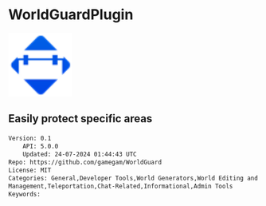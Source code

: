 # WorldGuardPlugin
<img src="https://raw.githubusercontent.com/gamegam/WorldGuard/2ddf83d9f049b6d28a24fbedc6ee9644a270fb8a/icon.png" width="128" height="128" />

## Easily protect specific areas
```properties
Version: 0.1
    API: 5.0.0
    Updated: 24-07-2024 01:44:43 UTC
Repo: https://github.com/gamegam/WorldGuard
License: MIT
Categories: General,Developer Tools,World Generators,World Editing and Management,Teleportation,Chat-Related,Informational,Admin Tools
Keywords: 
```